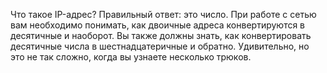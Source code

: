 <!-- verified: agorbachev 03.05.2022 -->

<!-- 5.0.1 -->
Что такое IP-адрес? Правильный ответ: это число. При работе с сетью вам необходимо понимать, как двоичные адреса конвертируются в десятичные и наоборот. Вы также должны знать, как конвертировать десятичные числа в шестнадцатеричные и обратно. Удивительно, но это не так сложно, когда вы узнаете несколько трюков. 